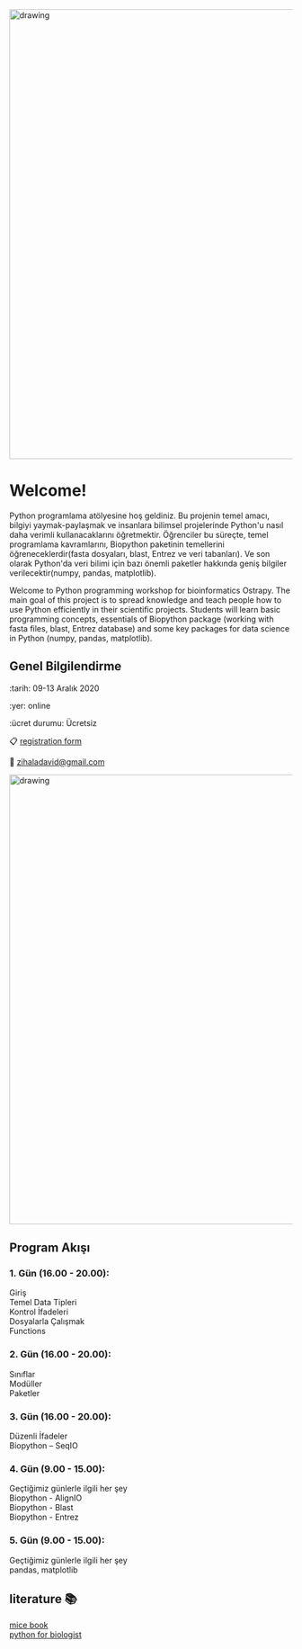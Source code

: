 <img src="logo.png" alt="drawing" width="800"/>


# Welcome!
Python programlama atölyesine hoş geldiniz. Bu projenin temel amacı, bilgiyi yaymak-paylaşmak ve insanlara bilimsel projelerinde Python'u nasıl daha verimli kullanacaklarını öğretmektir. Öğrenciler bu süreçte, temel programlama kavramlarını, Biopython paketinin temellerini öğreneceklerdir(fasta dosyaları, blast, Entrez ve veri tabanları). Ve son olarak Python'da veri bilimi için bazı önemli paketler hakkında geniş bilgiler verilecektir(numpy, pandas, matplotlib).

Welcome to Python programming workshop for bioinformatics Ostrapy. The main goal of this project is to spread knowledge and teach people how to use Python efficiently in their scientific projects. Students will learn basic programming concepts, essentials of Biopython package (working with fasta files, blast, Entrez database) and some key packages for data science in Python (numpy, pandas, matplotlib).

## Genel Bilgilendirme

  :tarih: 09-13 Aralık 2020

 :yer: online

 :ücret durumu: Ücretsiz

 :clipboard: [registration form](https://forms.gle/t1piEpAA9b1AHtNX7)

 :e-mail: zihaladavid@gmail.com


<img src="support.png" alt="drawing" width="800"/>

## Program Akışı

### 1. Gün (16.00 - 20.00):
Giriş \
Temel Data Tipleri \
Kontrol İfadeleri \
Dosyalarla Çalışmak \
Functions 

### 2. Gün (16.00 - 20.00):
Sınıflar \
Modüller \
Paketler

### 3. Gün (16.00 - 20.00):
Düzenli İfadeler \
Biopython – SeqIO

### 4. Gün (9.00 - 15.00):
Geçtiğimiz günlerle ilgili her şey \
Biopython - AlignIO \
Biopython - Blast \
Biopython - Entrez

### 5. Gün (9.00 - 15.00):
Geçtiğimiz günlerle ilgili her şey \
pandas, matplotlib 

## literature :books:

[mice book](https://leanpub.com/python_101)\
[python for biologist](https://books.google.com.tr/books/about/Python_for_Biologists.html?id=vnArvvqC918C&source=kp_book_description&redir_esc=y)
